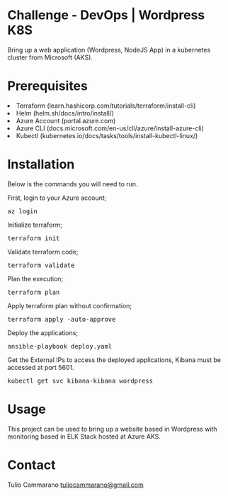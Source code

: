 # Challenge - DevOps | Wordpress K8S
Bring up a web application (Wordpress, NodeJS App) in a kubernetes cluster from Microsoft (AKS).

# Prerequisites
<li>Terraform (learn.hashicorp.com/tutorials/terraform/install-cli)</li>
<li>Helm (helm.sh/docs/intro/install/)</li>
<li>Azure Account (portal.azure.com)</li>
<li>Azure CLI (docs.microsoft.com/en-us/cli/azure/install-azure-cli)</li>
<li>Kubectl (kubernetes.io/docs/tasks/tools/install-kubectl-linux/)</li>

# Installation
Below is the commands you will need to run.

First, login to your Azure account;
<pre>az login</pre>

Initialize terraform;
<pre>terraform init</pre>

Validate terraform code;
<pre>terraform validate</pre>

Plan the execution;
<pre>terraform plan</pre>

Apply terraform plan without confirmation;
<pre>terraform apply -auto-approve</pre>

Deploy the applications;
<pre>ansible-playbook deploy.yaml</pre>

Get the External IPs to access the deployed applications, Kibana must be accessed at port 5601.
<pre>kubectl get svc kibana-kibana wordpress</pre>

# Usage
This project can be used to bring up a website based in Wordpress with monitoring based in ELK Stack hosted at Azure AKS.

# Contact

Tulio Cammarano tuliocammarano@gmail.com
